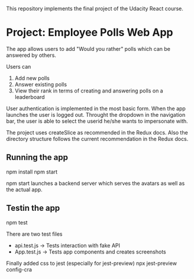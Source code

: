 This repository implements the final project of the Udacity React course.

# Project: Employee Polls Web App

The app allows users to add "Would you rather" polls which can be answered
by others.

Users can

1. Add new polls
2. Answer existing polls
3. View their rank in terms of creating and answering polls on a leaderboard

User authentication is implemented in the most basic form. When the app launches the user is logged out.
Throught the dropdown in the navigation bar, the user is able to select the userid he/she wants to impersonate
with.

The project uses createSlice as recommended in the Redux docs. Also the directory structure
follows the current recommendation in the Redux docs.

## Running the app

npm install
npm start

npm start launches a backend server which serves the avatars as well as the actual app.

## Testin the app

npm test

There are two test files

- api.test.js -> Tests interaction with fake API
- App.test.js -> Tests app components and creates screenshots

Finally added css to jest (especially for jest-preview)
npx jest-preview config-cra
